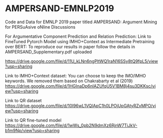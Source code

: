 # AMPERSAND-EMNLP2019
Code and Data for EMNLP 2019 paper titled  AMPERSAND: Argument Mining for PERSuAsive oNline Discussions

For Argumentative Component Prediction and Relation Prediction:
Link to FineTuned Pytorch Model using IMHO+Context as Intermediate Pretraining over BERT:
To reproduce our results in paper follow the details in AMPERSAND_Supplementary.pdf uploaded

https://drive.google.com/file/d/11U_kLNn6ngPltWQ1raN16SSy8tQ9fpL5/view?usp=sharing


Link to IMHO+Context dataset: 
You can choose to keep the IMO/IMHO keywords. We removed them based on Chakrabarty et al (2019)
https://drive.google.com/file/d/1HGInaDp6nlAZUfqU5V1BM8j4su3DKKsc/view?usp=sharing

Link to QR dataset
https://drive.google.com/file/d/10l96wL1VQlApC1h0LPOjUpGAtyRZvMPO/view?usp=sharing

Link to QR fine-tuned model
https://drive.google.com/file/d/1wWs_0pb2N9dmXz6RjnW7TiJkV-b1m9Np/view?usp=sharing








